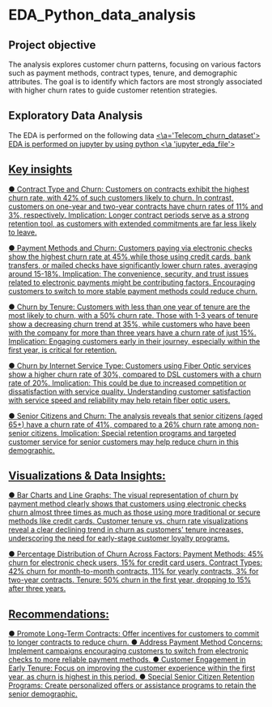 # EDA_Python_data_analysis
## Project objective
The analysis explores customer churn patterns, focusing on various factors such as payment methods, contract types, tenure, and demographic attributes. The goal is to identify which factors are most strongly associated with higher churn rates to guide customer retention strategies.

## Exploratory Data Analysis 
The EDA is performed on the following data
<a href='https://github.com/garudkarriddhi/EDA_Python_data_analysis/blob/main/customer_churn%20_data.csv'><\a='Telecom_churn_dataset'>
EDA is performed on jupyter by using python 
<a href='https://github.com/garudkarriddhi/EDA_Python_data_analysis/blob/main/TCA.ipynb'><\a 'jupyter_eda_file'>

## Key insights 
● Contract Type and Churn:
Customers on contracts exhibit the highest churn rate, with 42% of such customers likely to churn. In contrast, customers on one-year and two-year contracts have churn rates of 11% and 3%, respectively.
Implication: Longer contract periods serve as a strong retention tool, as customers with extended commitments are far less likely to leave.

● Payment Methods and Churn: Customers paying via electronic checks show the highest churn rate at 45%,while those using credit cards, bank transfers, or mailed checks have significantly lower churn rates, averaging around 15-18%.
Implication: The convenience, security, and trust issues related to electronic payments might be contributing factors. Encouraging customers to switch to more stable payment methods could reduce churn.

● Churn by Tenure: Customers with less than one year of tenure are the most likely to churn, with a 50% churn rate. Those with 1-3 years of tenure show a decreasing churn trend at 35%, while customers who have been with the company for more than three years have a churn rate of just 15%.
Implication: Engaging customers early in their journey, especially within the first year, is critical for retention.

● Churn by Internet Service Type: Customers using Fiber Optic services show a higher churn rate of 30%, compared to DSL customers with a churn rate of 20%.
Implication: This could be due to increased competition or dissatisfaction with service quality. Understanding customer satisfaction with service speed and reliability may help retain fiber optic users.

● Senior Citizens and Churn: The analysis reveals that senior citizens (aged 65+) have a churn rate of 41%,
compared to a 26% churn rate among non-senior citizens.
Implication: Special retention programs and targeted customer service for senior customers may help reduce churn in this demographic.

## Visualizations & Data Insights:
● Bar Charts and Line Graphs: The visual representation of churn by payment method clearly shows that customers using electronic checks churn almost three times as much as those using more traditional or secure methods like credit cards. Customer tenure vs. churn rate visualizations reveal a clear declining trend in churn as customers' tenure increases, underscoring the need for early-stage customer loyalty programs.

● Percentage Distribution of Churn Across Factors: Payment Methods: 45% churn for electronic check users, 15% for credit card users. Contract Types: 42% churn for month-to-month contracts, 11% for yearly
contracts, 3% for two-year contracts.
Tenure: 50% churn in the first year, dropping to 15% after three years.

## Recommendations:
● Promote Long-Term Contracts: Offer incentives for customers to commit to longer contracts to reduce churn.
● Address Payment Method Concerns: Implement campaigns encouraging customers to switch from electronic checks to more reliable payment methods.
● Customer Engagement in Early Tenure: Focus on improving the customer experience within the first year, as churn is highest in this period.
● Special Senior Citizen Retention Programs: Create personalized offers or assistance programs to retain the senior demographic.

